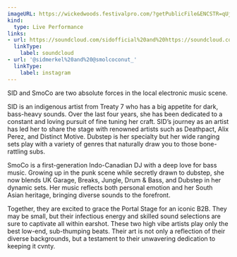 ```yaml
---
imageURL: https://wickedwoods.festivalpro.com/?getPublicFile&ENCSTR=qUjwHxIdOgvXAiVPavAk
kind:
  type: Live Performance
links:
- url: https://soundcloud.com/sidofficial%20and%20https://soundcloud.com/smolcoconut
  linkType:
    label: soundcloud
- url: '@sidmerkel%20and%20@smolcoconut_'
  linkType:
    label: instagram
---
```

SID and SmoCo are two absolute forces in the local electronic music scene. 

SID is an indigenous artist from Treaty 7 who has a big appetite for dark, bass-heavy sounds. Over the last four years, she has been dedicated to a constant and loving pursuit of fine tuning her craft. SID’s journey as an artist has led her to share the stage with renowned artists such as Deathpact, Alix Perez, and Distinct Motive. Dubstep is her specialty but her wide ranging sets play with a variety of genres that naturally draw you to those bone-rattling subs.

SmoCo is a first-generation Indo-Canadian DJ with a deep love for bass music. Growing up in the punk scene while secretly drawn to dubstep, she now blends UK Garage, Breaks, Jungle, Drum & Bass, and Dubstep in her dynamic sets. Her music reflects both personal emotion and her South Asian heritage, bringing diverse sounds to the forefront.

Together, they are excited to grace the Portal Stage for an iconic B2B. They may be small, but their infectious energy and skilled sound selections are sure to captivate all within earshot. These two high vibe artists play only the best low-end, sub-thumping beats. Their art is not only a reflection of their diverse backgrounds, but a testament to their unwavering dedication to keeping it cvnty.